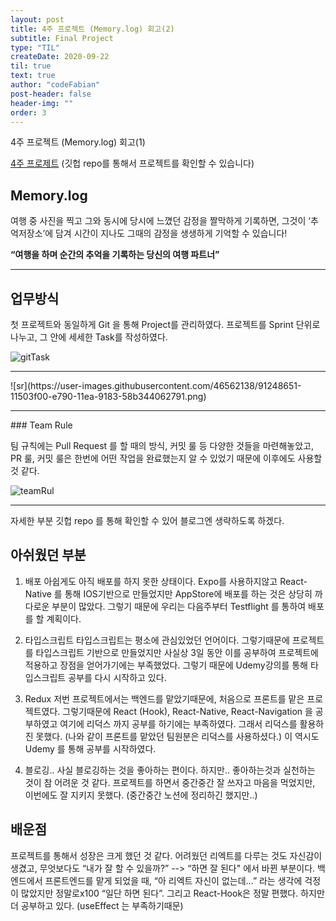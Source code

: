 ```yaml
---
layout: post
title: 4주 프로젝트 (Memory.log) 회고(2)
subtitle: Final Project
type: "TIL"
createDate: 2020-09-22
til: true
text: true
author: "codeFabian"
post-header: false
header-img: ""
order: 3
---
```


4주 프로젝트 (Memory.log) 회고(1)

[4주 프로제트](https://github.com/codeFabian/Memory.log-c)
(깃헙 repo를 통해서 프로젝트를 확인할 수 있습니다)

## Memory.log

여행 중 사진을 찍고 그와 동시에 당시에 느꼈던 감정을 짤막하게 기록하면, 그것이 ‘추억저장소’에 담겨 시간이 지나도 그때의 감정을 생생하게 기억할 수 있습니다!

**“여행을 하며 순간의 추억을 기록하는 당신의 여행 파트너”**

<hr>

## 업무방식

첫 프로젝트와 동일하게 Git 을 통해 Project를 관리하였다.
프로젝트를 Sprint 단위로 나누고, 그 안에 세세한 Task를 작성하였다.

![gitTask](https://user-images.githubusercontent.com/46562138/91248616-fbdb1500-e78f-11ea-8dea-3ebe87127cbb.png)

<hr>
![sr](https://user-images.githubusercontent.com/46562138/91248651-11503f00-e790-11ea-9183-58b344062791.png)
<hr>
### Team Rule

팀 규칙에는 Pull Request 를 할 때의 방식, 커밋 룰 등 다양한 것들을 마련해놓았고,
PR 룰, 커밋 룰은 한번에 어떤 작업을 완료했는지 알 수 있었기 때문에 이후에도 사용할 것 같다.

![teamRul](https://user-images.githubusercontent.com/46562138/91248756-5b392500-e790-11ea-976f-d1d1ba9796a3.png)

<hr>
자세한 부분 깃헙 repo 를 통해 확인할 수 있어 블로그엔 생략하도록 하겠다.

## 아쉬웠던 부분

1. 배포
   아쉽게도 아직 배포를 하지 못한 상태이다. Expo를 사용하지않고 React-Native 를 통해 IOS기반으로 만들었지만 AppStore에 배포를 하는 것은 상당히 까다로운 부분이 많았다. 그렇기 때문에 우리는 다음주부터 Testflight 를 통하여 배포를 할 계획이다.

2. 타입스크립트
   타입스크립트는 평소에 관심있었던 언어이다. 그렇기때문에 프로젝트를 타입스크립트 기반으로 만들었지만 사실상 3일 동안 이를 공부하여 프로젝트에 적용하고 장점을 얻어가기에는 부족했었다. 그렇기 때문에 Udemy강의를 통해 타입스크립트 공부를 다시 시작하고 있다.

3. Redux
   저번 프로젝트에서는 백엔드를 맡았기때문에, 처음으로 프론트를 맡은 프로젝트였다. 그렇기때문에 React (Hook), React-Native, React-Navigation 을 공부하였고 여기에 리덕스 까지 공부를 하기에는 부족하였다.
   그래서 리덕스를 활용하진 못했다. (나와 같이 프론트를 맡았던 팀원분은 리덕스를 사용하셨다.) 이 역시도 Udemy 를 통해 공부를 시작하였다.

4. 블로깅..
   사실 블로깅하는 것을 좋아하는 편이다. 하지만.. 좋아하는것과 실천하는 것이 참 어려운 것 같다. 프로젝트를 하면서 중간중간 잘 쓰자고 마음을 먹었지만, 이번에도 잘 지키지 못했다. (중간중간 노션에 정리하긴 했지만..)

## 배운점

프로젝트를 통해서 성장은 크게 했던 것 같다. 어려웠던 리엑트를 다루는 것도 자신감이 생겼고, 무엇보다도 “내가 잘 할 수 있을까?” --> “하면 잘 된다" 에서 바뀐 부분이다.
백엔드에서 프론트엔드를 맡게 되었을 때, “아 리엑트 자신이 없는데…” 라는 생각에 걱정이 많았지만 정말로x100 “일단 하면 된다”. 그리고 React-Hook은 정말 편했다.
하지만 더 공부하고 있다. (useEffect 는 부족하기때문)
